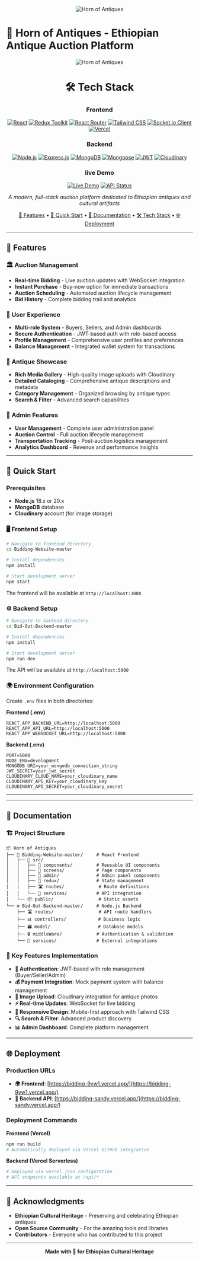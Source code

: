 <div align="center">

![Horn of Antiques](https://img.shields.io/badge/Horn%20of%20Antiques-Antique%20Auction%20Platform-gold?style=for-the-badge&logo=data:image/svg+xml;base64,PHN2ZyB3aWR0aD0iMjQiIGhlaWdodD0iMjQiIHZpZXdCb3g9IjAgMCAyNCAyNCIgZmlsbD0ibm9uZSIgeG1sbnM9Imh0dHA6Ly93d3cudzMub3JnLzIwMDAvc3ZnIj4KPHBhdGggZD0iTTEyIDJMMTMuMDkgOC4yNkwyMCA5TDEzLjA5IDE1Ljc0TDEyIDIyTDEwLjkxIDE1Ljc0TDQgOUwxMC45MSA4LjI2TDEyIDJaIiBmaWxsPSIjRkZENzAwIi8+Cjwvc3ZnPgo=)

</div>

# 🏺 Horn of Antiques - Ethiopian Antique Auction Platform

<div align="center">

![Horn of Antiques](https://img.shields.io/badge/Horn%20of%20Antiques-Antique%20Auction%20Platform-gold?style=for-the-badge&logo=data:image/svg+xml;base64,PHN2ZyB3aWR0aD0iMjQiIGhlaWdodD0iMjQiIHZpZXdCb3g9IjAgMCAyNCAyNCIgZmlsbD0ibm9uZSIgeG1sbnM9Imh0dHA6Ly93d3cudzMub3JnLzIwMDAvc3ZnIj4KPHBhdGggZD0iTTEyIDJMMTMuMDkgOC4yNkwyMCA5TDEzLjA5IDE1Ljc0TDEyIDIyTDEwLjkxIDE1Ljc0TDQgOUwxMC45MSA4LjI2TDEyIDJaIiBmaWxsPSIjRkZENzAwIi8+Cjwvc3ZnPgo=)

# 🛠️ Tech Stack
### Frontend
[![React](https://img.shields.io/badge/React-18.3.1-61DAFB?style=flat-square&logo=react)](https://reactjs.org/)
[![Redux Toolkit](https://img.shields.io/badge/Redux_Toolkit-2.2.3-764ABC?style=flat-square&logo=redux)](https://redux-toolkit.js.org/)
[![React Router](https://img.shields.io/badge/React_Router-6.30.1-CA4245?style=flat-square&logo=react-router)](https://reactrouter.com/)
[![Tailwind CSS](https://img.shields.io/badge/Tailwind_CSS-3.3.3-38B2AC?style=flat-square&logo=tailwind-css)](https://tailwindcss.com/)
[![Socket.io Client](https://img.shields.io/badge/Socket.io-4.7.5-010101?style=flat-square&logo=socket.io)](https://socket.io/)
[![Vercel](https://img.shields.io/badge/Vercel-Deployment-000000?style=flat-square&logo=vercel)](https://vercel.com/)

### Backend
[![Node.js](https://img.shields.io/badge/Node.js-20.x-339933?style=flat-square&logo=node.js)](https://nodejs.org/)
[![Express.js](https://img.shields.io/badge/Express.js-4.19.2-000000?style=flat-square&logo=express)](https://expressjs.com/)
[![MongoDB](https://img.shields.io/badge/MongoDB-8.3.2-47A248?style=flat-square&logo=mongodb)](https://mongodb.com/)
[![Mongoose](https://img.shields.io/badge/Mongoose-8.3.2-880000?style=flat-square)](https://mongoosejs.com/)
[![JWT](https://img.shields.io/badge/JWT-9.0.2-000000?style=flat-square&logo=json-web-tokens)](https://jwt.io/)
[![Cloudinary](https://img.shields.io/badge/Cloudinary-Media_Storage-3448C5?style=flat-square&logo=cloudinary)](https://cloudinary.com/)

### live Demo
[![Live Demo](https://img.shields.io/badge/🌐_Live_Demo-Frontend-blue?style=for-the-badge)](https://bidding-9vw1.vercel.app/)
[![API Status](https://img.shields.io/badge/🚀_API-Backend-green?style=for-the-badge)](https://bidding-sandy.vercel.app/)

*A modern, full-stack auction platform dedicated to Ethiopian antiques and cultural artifacts*

[🎯 Features](#-features) • [🚀 Quick Start](#-quick-start) • [📖 Documentation](#-documentation) • [🛠️ Tech Stack](#️-tech-stack) • [🌐 Deployment](#-deployment)

</div>

---

## 🎯 Features

### 🏛️ **Auction Management**
- **Real-time Bidding** - Live auction updates with WebSocket integration
- **Instant Purchase** - Buy-now option for immediate transactions
- **Auction Scheduling** - Automated auction lifecycle management
- **Bid History** - Complete bidding trail and analytics

### 👥 **User Experience**
- **Multi-role System** - Buyers, Sellers, and Admin dashboards
- **Secure Authentication** - JWT-based auth with role-based access
- **Profile Management** - Comprehensive user profiles and preferences
- **Balance Management** - Integrated wallet system for transactions

### 🎨 **Antique Showcase**
- **Rich Media Gallery** - High-quality image uploads with Cloudinary
- **Detailed Cataloging** - Comprehensive antique descriptions and metadata
- **Category Management** - Organized browsing by antique types
- **Search & Filter** - Advanced search capabilities

### 🔧 **Admin Features**
- **User Management** - Complete user administration panel
- **Auction Control** - Full auction lifecycle management
- **Transportation Tracking** - Post-auction logistics management
- **Analytics Dashboard** - Revenue and performance insights

---

## 🚀 Quick Start

### Prerequisites
- **Node.js** 18.x or 20.x
- **MongoDB** database
- **Cloudinary** account (for image storage)

### 🖥️ Frontend Setup

```bash
# Navigate to frontend directory
cd Bidding-Website-master

# Install dependencies
npm install

# Start development server
npm start
```

The frontend will be available at `http://localhost:3000`

### ⚙️ Backend Setup

```bash
# Navigate to backend directory
cd Bid-Out-Backend-master

# Install dependencies
npm install

# Start development server
npm run dev
```

The API will be available at `http://localhost:5000`

### 🌍 Environment Configuration

Create `.env` files in both directories:

**Frontend (.env)**
```env
REACT_APP_BACKEND_URL=http://localhost:5000
REACT_APP_API_URL=http://localhost:5000
REACT_APP_WEBSOCKET_URL=http://localhost:5000
```

**Backend (.env)**
```env
PORT=5000
NODE_ENV=development
MONGODB_URI=your_mongodb_connection_string
JWT_SECRET=your_jwt_secret
CLOUDINARY_CLOUD_NAME=your_cloudinary_name
CLOUDINARY_API_KEY=your_cloudinary_key
CLOUDINARY_API_SECRET=your_cloudinary_secret
```

---
---

## 📖 Documentation

### 🏗️ Project Structure

```
📦 Horn of Antiques
├── 🎨 Bidding-Website-master/     # React Frontend
│   ├── 📱 src/
│   │   ├── 🧩 components/         # Reusable UI components
│   │   ├── 📄 screens/            # Page components
│   │   ├── 🔧 admin/              # Admin panel components
│   │   ├── 🔄 redux/              # State management
│   │   ├── 🛣️ routes/             # Route definitions
│   │   └── 🔌 services/           # API integration
│   └── 📦 public/                 # Static assets
└── ⚙️ Bid-Out-Backend-master/     # Node.js Backend
    ├── 🛣️ routes/                 # API route handlers
    ├── 📊 controllers/            # Business logic
    ├── 🗃️ model/                  # Database models
    ├── 🔒 middleWare/             # Authentication & validation
    └── 🔧 services/               # External integrations
```

### 🔑 Key Features Implementation

- **🔐 Authentication**: JWT-based with role management (Buyer/Seller/Admin)
- **💰 Payment Integration**: Mock payment system with balance management
- **📸 Image Upload**: Cloudinary integration for antique photos
- **⚡ Real-time Updates**: WebSocket for live bidding
- **📱 Responsive Design**: Mobile-first approach with Tailwind CSS
- **🔍 Search & Filter**: Advanced product discovery
- **📊 Admin Dashboard**: Complete platform management

---

## 🌐 Deployment

### Production URLs
- **🌍 Frontend**: [https://bidding-9vw1.vercel.app/](https://bidding-9vw1.vercel.app/)
- **🔌 Backend API**: [https://bidding-sandy.vercel.app/](https://bidding-sandy.vercel.app/)

### Deployment Commands

**Frontend (Vercel)**
```bash
npm run build
# Automatically deployed via Vercel GitHub integration
```

**Backend (Vercel Serverless)**
```bash
# Deployed via vercel.json configuration
# API endpoints available at /api/*
```


---

## 🙏 Acknowledgments

- **Ethiopian Cultural Heritage** - Preserving and celebrating Ethiopian antiques
- **Open Source Community** - For the amazing tools and libraries
- **Contributors** - Everyone who has contributed to this project

---

<div align="center">

**Made with 🤍 for Ethiopian Cultural Heritage**


</div>
